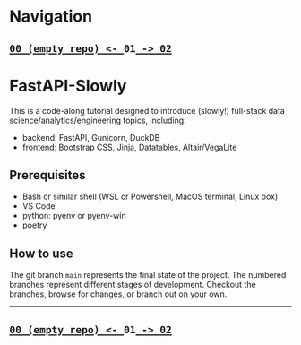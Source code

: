# Navigation

## [`00 (empty repo) <- `](https://github.com/liquidcarbon/FastAPI-Slowly/tree/00)**`01`**[` -> 02`](https://github.com/liquidcarbon/FastAPI-Slowly/tree/02)

# FastAPI-Slowly

This is a code-along tutorial designed to introduce (slowly!) full-stack data science/analytics/engineering topics, including:

- backend: FastAPI, Gunicorn, DuckDB
- frontend: Bootstrap CSS, Jinja, Datatables, Altair/VegaLite


## Prerequisites

- Bash or similar shell (WSL or Powershell, MacOS terminal, Linux box)
- VS Code
- python: pyenv or pyenv-win
- poetry


## How to use

The git branch `main` represents the final state of the project.  The numbered branches represent different stages of development.  Checkout the branches, browse for changes, or branch out on your own.

---

## [`00 (empty repo) <- `](https://github.com/liquidcarbon/FastAPI-Slowly/tree/00)**`01`**[` -> 02`](https://github.com/liquidcarbon/FastAPI-Slowly/tree/02)


